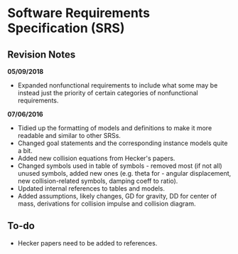 Software Requirements Specification (SRS)
=========================================

Revision Notes
--------------

**05/09/2018**
- Expanded nonfunctional requirements to include what some may be instead just the priority of certain categories of nonfunctional requirements.

**07/06/2016**
- Tidied up the formatting of models and definitions to make it more readable and similar to other SRSs.
- Changed goal statements and the corresponding instance models quite a bit.
- Added new collision equations from Hecker's papers.
- Changed symbols used in table of symbols - removed most (if not all) unused symbols, added new ones (e.g. theta for - angular displacement, new collision-related symbols, damping coeff to ratio).
- Updated internal references to tables and models.
- Added assumptions, likely changes, GD for gravity, DD for center of mass, derivations for collision impulse and collision diagram.

To-do
-----

- Hecker papers need to be added to references.
